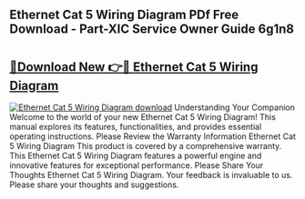 ## Ethernet Cat 5 Wiring Diagram PDf Free Download - Part-XIC Service Owner Guide 6g1n8

# <h2><a href="http://dfkz0dx.blite.top/?on=Ethernet+Cat+5+Wiring+Diagram">🔗Download New 👉🔴 Ethernet Cat 5 Wiring Diagram</a></h2>

[![Ethernet Cat 5 Wiring Diagram download](https://i.imgur.com/lujVjoI.png)](http://dfkz0dx.blite.top/?on=Ethernet+Cat+5+Wiring+Diagram)
Understanding Your Companion Welcome to the world of your new Ethernet Cat 5 Wiring Diagram! This manual explores its features, functionalities, and provides essential operating instructions. Please Review the Warranty Information Ethernet Cat 5 Wiring Diagram This product is covered by a comprehensive warranty. This Ethernet Cat 5 Wiring Diagram features a powerful engine and innovative features for exceptional performance. Please Share Your Thoughts Ethernet Cat 5 Wiring Diagram. Your feedback is invaluable to us. Please share your thoughts and suggestions.
